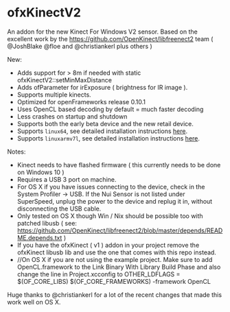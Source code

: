 ofxKinectV2
===========

An addon for the new Kinect For Windows V2 sensor. 
Based on the excellent work by the https://github.com/OpenKinect/libfreenect2 team ( @JoshBlake @floe and @christiankerl plus others ) 

New: 
- Adds support for > 8m if needed with static ofxKinectV2::setMinMaxDistance 
- Adds ofParameter for irExposure ( brightness for IR image ). 
- Supports multiple kinects. 
- Optimized for openFrameworks release 0.10.1 
- Uses OpenCL based decoding by default = much faster decoding 
- Less crashes on startup and shutdown 
- Supports both the early beta device and the new retail device. 
- Supports `linux64`, see detailed installation instructions [here](https://gist.github.com/madelinegannon/10f62caba7184b90ea43a734768e5147).
- Supports `linuxarmv7l`, see detailed installation instructions [here](https://gist.github.com/madelinegannon/237733e6c114f156b31366f47c1f3d32).


Notes:
- Kinect needs to have flashed firmware ( this currently needs to be done on Windows 10 ) 
- Requires a USB 3 port on machine. 
- For OS X if you have issues connecting to the device, check in the System Profiler -> USB.  If the Nui Sensor is not listed under SuperSpeed, unplug the power to the device and replug it in, without disconnecting the USB cable. 
- Only tested on OS X though Win / Nix should be possible too with patched libusb ( see: https://github.com/OpenKinect/libfreenect2/blob/master/depends/README.depends.txt ) 
- If you have the ofxKinect ( v1 ) addon in your project remove the ofxKinect libusb lib and use the one that comes with this repo instead. 
- //On OS X if you are not using the example project. Make sure to add OpenCL.framework to the Link Binary With Library Build Phase and also change the line in Project.xcconfig to OTHER_LDFLAGS = $(OF_CORE_LIBS) $(OF_CORE_FRAMEWORKS) -framework OpenCL



Huge thanks to @christiankerl for a lot of the recent changes that made this work well on OS X. 
